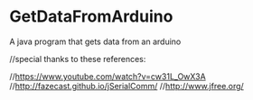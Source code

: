 # GetDataFromArduino
A java program that gets data from an arduino


//special thanks to these references:

//https://www.youtube.com/watch?v=cw31L_OwX3A
//http://fazecast.github.io/jSerialComm/
//http://www.jfree.org/

